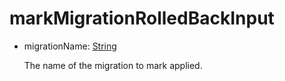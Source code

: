 # markMigrationRolledBackInput
- migrationName: [String](../shapes/String.md)

  The name of the migration to mark applied.

